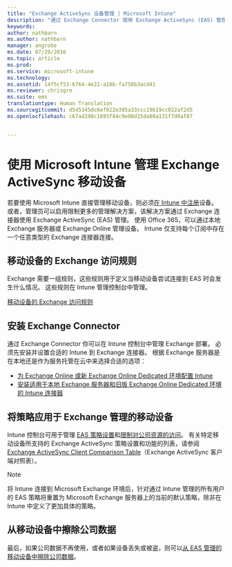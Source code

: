 ```yaml
---
title: "Exchange ActiveSync 设备管理 | Microsoft Intune"
description: "通过 Exchange Connector 使用 Exchange ActiveSync (EAS) 管理来管理移动设备"
keywords: 
author: nathbarn
ms.author: nathbarn
manager: angrobe
ms.date: 07/29/2016
ms.topic: article
ms.prod: 
ms.service: microsoft-intune
ms.technology: 
ms.assetid: 14f5cf53-6764-4e22-a18b-fa750b3acd41
ms.reviewer: chrisgre
ms.suite: ems
translationtype: Human Translation
ms.sourcegitcommit: d5d5345dc6ef022e385a33ccc19b19cc022af2d5
ms.openlocfilehash: c67ad198c1693f84c9e00d15da00a131f7d0af87


---
```


# 使用 Microsoft Intune 管理 Exchange ActiveSync 移动设备
若要使用 Microsoft Intune 直接管理移动设备，则必须[在 Intune 中注册](prerequisites-for-enrollment.md)设备。 或者，管理员可以启用限制更多的管理解决方案，该解决方案通过 Exchange 连接器使用 Exchange ActiveSync (EAS) 管理。 使用 Office 365，可以通过本地 Exchange 服务器或 Exchange Online 管理设备。 Intune 仅支持每个订阅中存在一个任意类型的 Exchange 连接器连接。

## 移动设备的 Exchange 访问规则 ##

Exchange 需要一组规则，这些规则用于定义当移动设备尝试连接到 EAS 时会发生什么情况。 这些规则在 Intune 管理控制台中管理。

[移动设备的 Exchange 访问规则](exchange-access-rules-for-mobile-devices.md)

## 安装 Exchange Connector
通过 Exchange Connector 你可以在 Intune 控制台中管理 Exchange 部署。 必须先安装并设置合适的 Intune 到 Exchange 连接器。 根据 Exchange 服务器是在本地还是作为服务托管在云中来选择合适的选项：

-   [为 Exchange Online 或新 Exchange Online Dedicated 环境配置 Intune](intune-service-to-service-exchange-connector.md)
-   [安装适用于本地 Exchange 服务器和旧版 Exchange Online Dedicated 环境的 Intune 连接器](intune-on-premises-exchange-connector.md)


## 将策略应用于 Exchange 管理的移动设备
Intune 控制台可用于管理 [EAS 策略设置](exchange-activesync-policy-settings-in-microsoft-intune.md)和[限制对公司资源的访问](restrict-access-to-email-and-o365-services-with-microsoft-intune.md)。 有关特定移动设备所支持的 Exchange ActiveSync 策略设置和功能的列表，请参阅 [Exchange ActiveSync Client Comparison Table](http://go.microsoft.com/fwlink/?LinkId=247270)（Exchange ActiveSync 客户端对照表）。

> [!NOTE]
> 将 Intune 连接到 Microsoft Exchange 环境后，针对通过 Intune 管理的所有用户的 EAS 策略将重置为 Microsoft Exchange 服务器上的当前的默认策略，除非在 Intune 中定义了更加具体的策略。

## 从移动设备中擦除公司数据
最后，如果公司数据不再使用，或者如果设备丢失或被盗，则可以[从 EAS 管理的移动设备中擦除公司数据](wipe-for-exchange-managed-mobile-devices.md)。



<!--HONumber=Oct16_HO3-->


